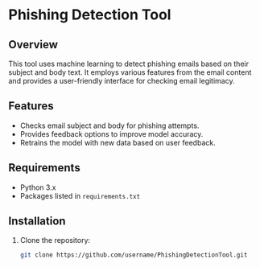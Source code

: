 # Phishing Detection Tool

## Overview
This tool uses machine learning to detect phishing emails based on their subject and body text. It employs various features from the email content and provides a user-friendly interface for checking email legitimacy.

## Features
- Checks email subject and body for phishing attempts.
- Provides feedback options to improve model accuracy.
- Retrains the model with new data based on user feedback.

## Requirements
- Python 3.x
- Packages listed in `requirements.txt`

## Installation
1. Clone the repository:
   ```bash
   git clone https://github.com/username/PhishingDetectionTool.git
